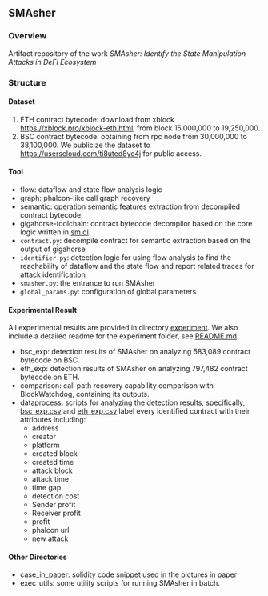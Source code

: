 ## SMAsher

### Overview

Artifact repository of the work _SMAsher: Identify the State Manipulation Attacks in DeFi Ecosystem_

### Structure

#### Dataset

1. ETH contract bytecode: download from xblock https://xblock.pro/xblock-eth.html, from block 15,000,000 to 19,250,000.
2. BSC contract bytecode: obtaining from rpc node from 30,000,000 to 38,100,000. We publicize the dataset to https://userscloud.com/ti8uted8yc4j for public access.

#### Tool

-   flow: dataflow and state flow analysis logic
-   graph: phalcon-like call graph recovery
-   semantic: operation semantic features extraction from decompiled contract bytecode
-   gigahorse-toolchain: contract bytecode decompilor based on the core logic written in [sm.dl](gigahorse-toolchain/clients/sm.dl).
-   `contract.py`: decompile contract for semantic extraction based on the output of gigahorse
-   `identifier.py`: detection logic for using flow analysis to find the reachability of dataflow and the state flow and report related traces for attack identification
-   `smasher.py`: the entrance to run SMAsher
-   `global_params.py`: configuration of global parameters

#### Experimental Result

All experimental results are provided in directory [experiment](experiment). We also include a detailed readme for the experiment folder, see [README.md](experiment/README.md).

-   bsc_exp: detection results of SMAsher on analyzing 583,089 contract bytecode on BSC.
-   eth_exp: detection results of SMAsher on analyzing 797,482 contract bytecode on ETH.
-   comparison: call path recovery capability comparison with BlockWatchdog, containing its outputs.
-   dataprocess: scripts for analyzing the detection results, specifically, [bsc_exp.csv](experiment/dataprocess/bsc_exp.csv) and [eth_exp.csv](experiment/dataprocess/eth_exp.csv) label every identified contract with their attributes including:
    -   address
    -   creator
    -   platform
    -   created block
    -   created time
    -   attack block
    -   attack time
    -   time gap
    -   detection cost
    -   Sender profit
    -   Receiver profit
    -   profit
    -   phalcon url
    -   new attack

#### Other Directories

-   case_in_paper: solidity code snippet used in the pictures in paper
-   exec_utils: some utility scripts for running SMAsher in batch.
